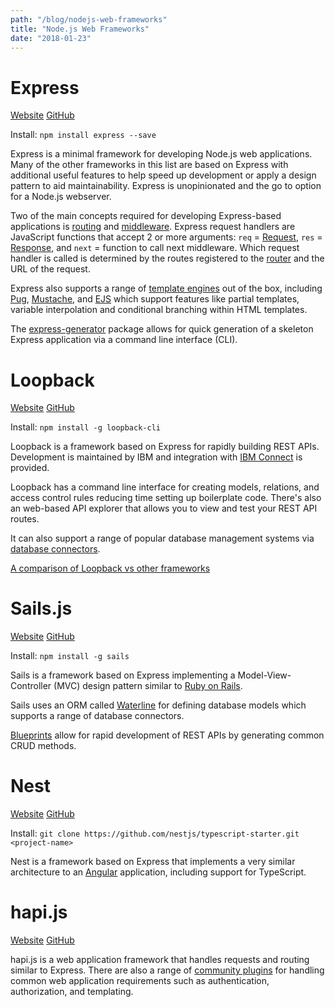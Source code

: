 ```yaml
---
path: "/blog/nodejs-web-frameworks"
title: "Node.js Web Frameworks"
date: "2018-01-23"
---
```


# Express

[Website](https://expressjs.com/) [GitHub](https://github.com/expressjs/express/)

Install: `npm install express --save`

Express is a minimal framework for developing Node.js web applications. Many of the other frameworks in this list are based on Express with additional useful features to help speed up development or apply a design pattern to aid maintainability. Express is unopinionated and the go to option for a Node.js webserver.

Two of the main concepts required for developing Express-based applications is [routing](https://expressjs.com/en/guide/routing.html) and [middleware](https://expressjs.com/en/guide/using-middleware.html). Express request handlers are JavaScript functions that accept 2 or more arguments: `req` = [Request](https://expressjs.com/en/4x/api.html#req), `res` = [Response](https://expressjs.com/en/4x/api.html#res), and `next` = function to call next middleware. Which request handler is called is determined by the routes registered to the [router](https://expressjs.com/en/4x/api.html#router) and the URL of the request.

Express also supports a range of [template engines](https://expressjs.com/en/guide/using-template-engines.html) out of the box, including [Pug](https://pugjs.org/api/getting-started.html), [Mustache](https://www.npmjs.com/package/mustache), and [EJS](https://www.npmjs.com/package/ejs) which support features like partial templates, variable interpolation and conditional branching within HTML templates.

The [express-generator](https://expressjs.com/en/starter/generator.html) package allows for quick generation of a skeleton Express application via a command line interface (CLI).

# Loopback

[Website](https://loopback.io/)
[GitHub](https://github.com/strongloop/loopback/)

Install: `npm install -g loopback-cli`

Loopback is a framework based on Express for rapidly building REST APIs. Development is maintained by IBM and integration with [IBM Connect](https://developer.ibm.com/apiconnect) is provided.

Loopback has a command line interface for creating models, relations, and access control rules reducing time setting up boilerplate code. There's also an web-based API explorer that allows you to view and test your REST API routes.

It can also support a range of popular database management systems via [database connectors](http://loopback.io/doc/en/lb3/Database-connectors.html).

[A comparison of Loopback vs other frameworks](http://loopback.io/resources/#compare)

# Sails.js

[Website](https://sailsjs.com/)
[GitHub](https://github.com/balderdashy/sails/)

Install: `npm install -g sails`

Sails is a framework based on Express implementing a Model-View-Controller (MVC) design pattern similar to [Ruby on Rails](http://rubyonrails.org/).

Sails uses an ORM called [Waterline](https://github.com/balderdashy/waterline) for defining database models which supports a range of database connectors.

[Blueprints](https://sailsjs.com/documentation/concepts/blueprints) allow for rapid development of REST APIs by generating common CRUD methods.

# Nest

[Website](https://nestjs.com/)
[GitHub](https://github.com/kamilmysliwiec/nest)

Install: `git clone https://github.com/nestjs/typescript-starter.git <project-name>`

Nest is a framework based on Express that implements a very similar architecture to an [Angular](https://angular.io) application, including support for TypeScript.

# hapi.js

[Website](https://hapijs.com/)
[GitHub](https://github.com/hapijs/hapi)

hapi.js is a web application framework that handles requests and routing similar to Express. There are also a range of [community plugins](https://hapijs.com/plugins) for handling common web application requirements such as authentication, authorization, and templating.
